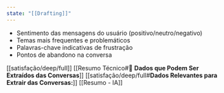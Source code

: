 ```yaml
---
state: "[[Drafting]]"
---
```

- Sentimento das mensagens do usuário (positivo/neutro/negativo)
- Temas mais frequentes e problemáticos
- Palavras-chave indicativas de frustração
- Pontos de abandono na conversa

[[satisfação/deep/full]]
[[Resumo Técnico#🧠 **Dados que Podem Ser Extraídos das Conversas**]]
[[satisfação/deep/full#**Dados Relevantes para Extrair das Conversas:**]]
[[Resumo - IA]]